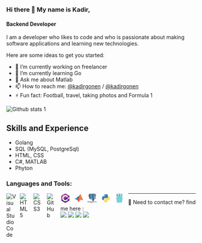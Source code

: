 ### Hi there 👋 My name is Kadir,
#### Backend Developer
I am a developer who likes to code and who is passionate about making software applications and learning new technologies.

Here are some ideas to get you started:

- 🔭 I’m currently working on freelancer
- 🌱 I’m currently learning Go 
- 💬 Ask me about Matlab
- 📫 How to reach me: [@kadirgonen](https://twitter.com/kadirgonen3) / [@kadirgonen](https://www.linkedin.com/in/kadirgonen/)
- ⚡ Fun fact: Football, travel, taking photos and Formula 1


![Github stats 1](https://github-readme-stats.vercel.app/api?username=kadirgonen&show_icons=true&theme=gradient)

## Skills and Experience
* Golang
* SQL  (MySQL, PostgreSql)
* HTML, CSS
* C#, MATLAB
* Phyton

### Languages and Tools:
<img align="left" alt="Visual Studio Code" width="26px" src="https://cdn.jsdelivr.net/gh/devicons/devicon/icons/vscode/vscode-original.svg" style="padding-right:10px;" />
<img align="left" alt="HTML5" width="26px" src="https://cdn.jsdelivr.net/gh/devicons/devicon/icons/html5/html5-original.svg" style="padding-right:10px;" />
<img align="left" alt="CSS3" width="26px" src="https://cdn.jsdelivr.net/gh/devicons/devicon/icons/css3/css3-original.svg" style="padding-right:10px;" />
<img align="left" alt="GitHub" width="26px" src="https://user-images.githubusercontent.com/3369400/139448065-39a229ba-4b06-434b-bc67-616e2ed80c8f.png" style="padding-right:10px;" />
<img align="left" alt="csharp" width="26px" img src="https://raw.githubusercontent.com/devicons/devicon/master/icons/csharp/csharp-original.svg" style="padding-right:10px;" /> 
<img align="left" alt="matlab" width="26px" img src="https://raw.githubusercontent.com/devicons/devicon/master/icons/matlab/matlab-original.svg" style="padding-right:10px;" /> 
<img align="left" alt="postgresql"  width="26px" img src="https://raw.githubusercontent.com/devicons/devicon/master/icons/postgresql/postgresql-original-wordmark.svg" style="padding-right:10px;" /> 
<img align="left" alt="python" width="26px" img src="https://raw.githubusercontent.com/devicons/devicon/master/icons/python/python-original.svg" style="padding-right:10px;" /> 
<img align="left" alt="go"  width="26px" img src="https://raw.githubusercontent.com/devicons/devicon/master/icons/go/go-original.svg" style="padding-right:10px;" /> 

---


<p>
📣 Need to contact me? find me here :<br/>
<a href="mailto:kadirgnen3@gmail.com?subject=[GitHub]%20🔥%20Getting%20in%20contact&body=Hello%20Kadir%2C%0A%0AI%20come%20to%20you%20today%20after%20seeing%20your%20GitHub%20profile%20for%20..."><img src="https://img.shields.io/badge/e‑mail-D14836.svg?style=for-the-badge&logo=GMail&logoColor=white"/></a>
<a href="https://instagram.com/kadirgonen41/"><img src="https://img.shields.io/badge/instagram-E4405F.svg?style=for-the-badge&logo=instagram&logoColor=white"/></a>
<a href="https://linkedin.com/in/kadirgonen"><img src="https://img.shields.io/badge/linkedin-0077B5.svg?style=for-the-badge&logo=linkedin&logoColor=white"/></a>
<a href="https://twitter.com/kadirgonen3"><img src="https://img.shields.io/badge/twitter-1DA1F2.svg?style=for-the-badge&logo=twitter&logoColor=white"/></a>
</p>
